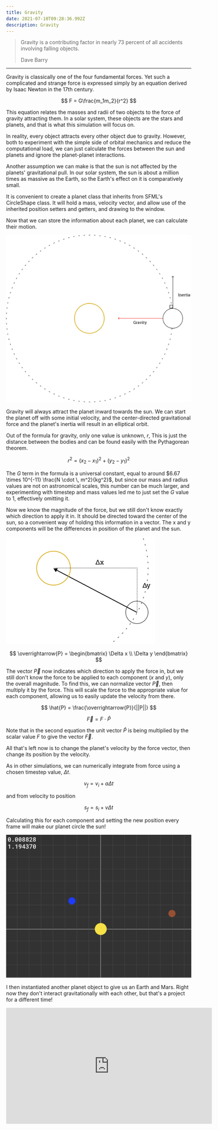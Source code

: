 ```yaml
---
title: Gravity
date: 2021-07-10T09:28:36.992Z
description: Gravity
---
```


> Gravity is a contributing factor in nearly 73 percent of all accidents involving falling objects.
> 
> <footer>Dave Barry</footer>

---

Gravity is classically one of the four fundamental forces. Yet such a complicated and strange force is expressed simply by an equation derived by Isaac Newton in the 17th century.

$$
F = G\frac{m_1m_2}{r^2}
$$

This equation relates the masses and radii of two objects to the force of gravity attracting them. In a solar system, these objects are the stars and planets, and that is what this simulation will focus on.

In reality, every object attracts every other object due to gravity. However, both to experiment with the simple side of orbital mechanics and reduce the computational load, we can just calculate the forces between the sun and planets and ignore the planet-planet interactions.

Another assumption we can make is that the sun is not affected by the planets' gravitational pull. In our solar system, the sun is about a million times as massive as the Earth, so the Earth's effect on it is comparatively small.

It is convenient to create a planet class that inherits from SFML's CircleShape class. It will hold a mass, velocity vector, and allow use of the inherited position setters and getters, and drawing to the window.

Now that we can store the information about each planet, we can calculate their motion.

![hello](Fig1.png)

Gravity will always attract the planet inward towards the sun. We can start the planet off with some initial velocity, and the center-directed gravitational force and the planet's inertia will result in an elliptical orbit.

Out of the formula for gravity, only one value is unknown, $r$, This is just the distance between the bodies and can be found easily with the Pythagorean theorem.

$$
r^2 = (x_2-x_1)^2+(y_2-y_1)^2
$$

The $G$ term in the formula is a universal constant, equal to around $6.67 \times 10^{-11} \frac{N \cdot \, m^2}{kg^2}$, but since our mass and radius values are not on astronomical scales, this number can be much larger, and experimenting with timestep and mass values led me to just set the $G$ value to $1$, effectively omitting it.

Now we know the magnitude of the force, but we still don't know exactly which direction to apply it in. It should be directed toward the center of the sun, so a convenient way of holding this information in a vector. The x and y components will be the differences in position of the planet and the sun.

![Fig2yaya](Fig-2.png)

$$
\overrightarrow{P} = 
\begin{bmatrix}
\Delta x \\
\Delta y
\end{bmatrix}
$$

The vector $\overrightarrow{P}$ now indicates which direction to apply the force in, but we still don't know the force to be applied to each component ($x$ and $y$), only the overall magnitude. To find this, we can normalize vector $\overrightarrow{P}$, then multiply it by the force. This will scale the force to the appropriate value for each component, allowing us to easily update the velocity from there.

$$
\hat{P} = \frac{\overrightarrow{P}}{||P||}
$$

$$
\overrightarrow{F} = F \cdot \hat{P}
$$

Note that in the second equation the unit vector $\hat{P}$ is being multiplied by the scalar value $F$ to give the vector $\overrightarrow{F}$.

All that's left now is to change the planet's velocity by the force vector, then change its position by the velocity.

As in other simulations, we can numerically integrate from force using a chosen timestep value, $\Delta t$.

$$
v_f = v_i + a\Delta t
$$

and from velocity to position

$$
s_f = s_i + v\Delta t
$$

Calculating this for each component and setting the new position every frame will make our planet circle the sun!

![fig3d](fig-3.png)

I then instantiated another planet object to give us an Earth and Mars. Right now they don't interact gravitationally with each other, but that's a project for a different time!

<iframe width="560" height="315" src="https://www.youtube.com/embed/41upORdKy8U" title="YouTube video player" frameborder="0" allow="accelerometer; autoplay; clipboard-write; encrypted-media; gyroscope; picture-in-picture" allowfullscreen></iframe>